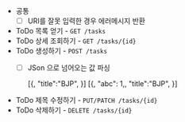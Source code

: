 - 공통
  - [ ] URI를 잘못 입력한 경우 에러메시지 반환
- ToDo 목록 얻기 - `GET /tasks`  
- ToDo 상세 조회하기 - `GET /tasks/{id}`  
- ToDo 생성하기 - `POST /tasks`  
  - [ ] JSon 으로 넘어오는 값 파싱
    
    [{,     "title":"BJP", }]
    [{,     "abc": 1,,     "title":"BJP", }]
- ToDo 제목 수정하기 - `PUT/PATCH /tasks/{id}`  
- ToDo 삭제하기 - `DELETE /tasks/{id}`


